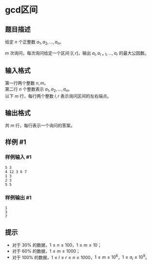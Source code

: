 # gcd区间

## 题目描述

给定 $n$ 个正整数 $a_1,a_2,\dots,a_n$。

$m$ 次询问，每次询问给定一个区间 $[l,r]$，输出 $a_l,a_{l+1},\dots,a_r$ 的最大公因数。

## 输入格式

第一行两个整数 $n,m$。  
第二行 $n$ 个整数表示 $a_1,a_2,\dots,a_n$。  
以下 $m$ 行，每行两个整数 $l, r$ 表示询问区间的左右端点。

## 输出格式

共 $m$ 行，每行表示一个询问的答案。

## 样例 #1

### 样例输入 #1
```
5 3
4 12 3 6 7
1 3
2 3
5 5
```

### 样例输出 #1

```
1
3
7
```

## 提示

- 对于 $30\%$ 的数据，$1\leq n \leq 100$，$1\leq m \leq 10$；  
- 对于 $60\%$ 的数据，$1\leq m \leq 1000$；
- 对于 $100\%$ 的数据，$1 \leq l \leq r \leq n \leq 1000$，$1\leq m \leq 10^6$，$1 \leq a_i \leq 10^9$。

